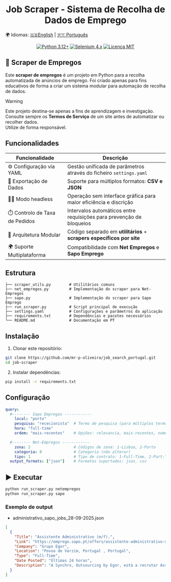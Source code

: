 
<h1 align="center"> Job Scraper - Sistema de Recolha de Dados de Emprego</h1>

🌍 Idiomas: [:uk:English](README.en.md) | [🇵🇹 Português](README.md)

<div align="center">
  
  <a href="">[![Python 3.12+](https://img.shields.io/badge/python-3.12+-blue.svg)](https://python.org/) </a>
  <a href="">[![Selenium 4.x](https://img.shields.io/badge/selenium-4.x-green.svg)](https://selenium.dev/) </a>
  <a href="">[![Licença MIT](https://img.shields.io/badge/license-MIT-lightgrey.svg)](LICENSE)</a>
  
</div>

## 📌 Scraper de Empregos 

Este **scraper de empregos** é um projeto em Python para a recolha automatizada de anúncios de emprego.
Foi criado apenas para fins educativos de forma a criar um sistema modular para automação de recolha de dados.

> [!WARNING]
> Este projeto destina-se apenas a fins de aprendizagem e investigação. 
> Consulte sempre os **Termos de Serviço** de um site antes de automatizar ou recolher dados.  
> Utilize de forma responsável.

## Funcionalidades

| Funcionalidade                | Descrição                                                                 |
|-------------------------------|---------------------------------------------------------------------------|
| ⚙️ Configuração via YAML       | Gestão unificada de parâmetros através do ficheiro  `settings.yaml`      |
| 📄  Exportação de Dados        | Suporte para múltiplos formatos: **CSV e JSON**                          |
| 🕵️‍♂️ Modo headless               | Operação sem interface gráfica para maior eficiência e discrição         |
| ⏱️ Controlo de Taxa de Pedidos   | Intervalos automáticos entre requisições para prevenção de bloqueios   |
| 🔧 Arquitetura Modular           | Código separado em **utilitários** + **scrapers específicos por site** |
| 🌍  Suporte Multiplataforma      | Compatibilidade com **Net Empregos** e **Sapo Emprego**|

## Estrutura 

```text
├── scraper_utils.py        # Utilitários comuns 
├── net_empregos.py         # Implementação do scraper para Net-Empregos  
├── sapo.py                 # Implementação do scraper para Sapo Emprego
├── run_scraper.py          # Script principal de execução
├── settings.yaml           # Configurações e parâmetros da aplicação
├── requirements.txt        # Dependências e pacotes necessários
└── README.md               # Documentação em PT 
```

## Instalação

1. Clonar este repositório:

```bash
git clone https://github.com/mr-p-oliveira/job_search_portugal.git
cd job-scraper
```
2. Instalar dependências:

```bash
pip install -r requirements.txt
```

## Configuração  

```yaml
query:
  #-------- Sapo Empregos ------------
    local: "porto"
    pesquisa: "rececionista"  # Termo de pesquisa (para múltiplos termos usar "+", ex: "Engenharia+Mecânica")
    hora: "full-time"
    ordem: "mais-recentes"    # Opções: relevancia, mais-recentes, nome-a-z

  #-------- Net-Empregos ------------
    zona: 2                   # Códigos de zona: 1-Lisboa, 2-Porto
    categoria: 0              # Categoria (não alterar)
    tipo: 1                   # Tipo de contrato: 1-Full-Time, 2-Part-Time, 3-Estágio
  output_formats: ["json"]    # Formatos suportados: json, csv
```

## ▶️ Executar

```bash
python run_scraper.py netempregos
python run_scraper.py sapo
```

### Exemplo de output

- administrativo_sapo_jobs_28-09-2025.json

```json
[
  {
    "Title": "Assistente Administrativo (m/f).",
    "Link": "https://emprego.sapo.pt/offers/assistente-administrativo-mf?id=e81b61da-b7eb-4988-aef2-4e9549125ec8",
    "Company": "Grupo Egor",
    "Location": "Povoa de Varzim, Portugal , Portugal",
    "Type": "Full-Time",
    "Date Posted": "Últimas 24 horas",
    "Description": "A Synchro, Outsourcing by Egor, está a recrutar Assistente Administrativo para empresa de referência no setor da distribuição e retalho de combustíveis e energias, com mais de 30 anos de atividade, situada na Póvoa de Varzim. FUNÇÃO Assegurar o aten"
  }
]
```


